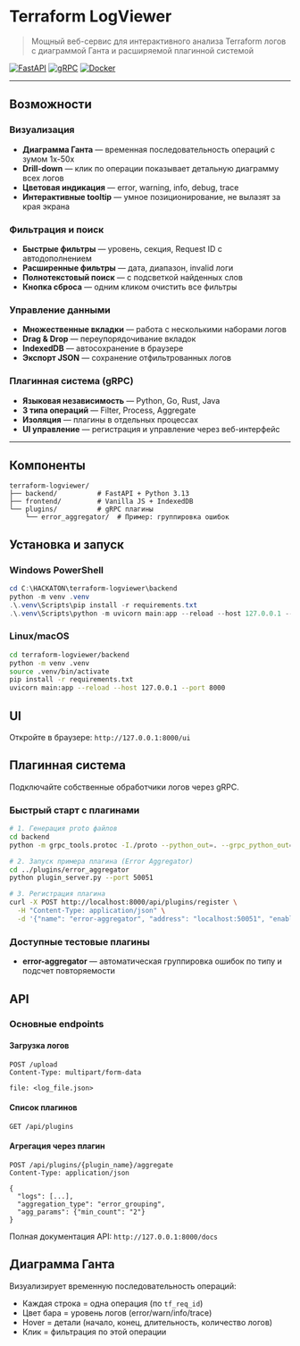 # Terraform LogViewer

> Мощный веб-сервис для интерактивного анализа Terraform логов с диаграммой Ганта и расширяемой плагинной системой

[![FastAPI](https://img.shields.io/badge/FastAPI-009688?style=flat&logo=fastapi&logoColor=white)](https://fastapi.tiangolo.com/)
[![gRPC](https://img.shields.io/badge/gRPC-4285F4?style=flat&logo=google&logoColor=white)](https://grpc.io/)
[![Docker](https://img.shields.io/badge/Docker-2496ED?style=flat&logo=docker&logoColor=white)](https://www.docker.com/)

---

## Возможности

###  Визуализация
- **Диаграмма Ганта** — временная последовательность операций с зумом 1x-50x
- **Drill-down** — клик по операции показывает детальную диаграмму всех логов
- **Цветовая индикация** — error, warning, info, debug, trace
- **Интерактивные tooltip** — умное позиционирование, не вылазят за края экрана

###  Фильтрация и поиск
- **Быстрые фильтры** — уровень, секция, Request ID с автодополнением
- **Расширенные фильтры** — дата, диапазон, invalid логи
- **Полнотекстовый поиск** — с подсветкой найденных слов
- **Кнопка сброса** — одним кликом очистить все фильтры

###  Управление данными
- **Множественные вкладки** — работа с несколькими наборами логов
- **Drag & Drop** — переупорядочивание вкладок
- **IndexedDB** — автосохранение в браузере
- **Экспорт JSON** — сохранение отфильтрованных логов

###  Плагинная система (gRPC)
- **Языковая независимость** — Python, Go, Rust, Java
- **3 типа операций** — Filter, Process, Aggregate
- **Изоляция** — плагины в отдельных процессах
- **UI управление** — регистрация и управление через веб-интерфейс

---

##  Компоненты

```
terraform-logviewer/
├── backend/          # FastAPI + Python 3.13
├── frontend/         # Vanilla JS + IndexedDB
└── plugins/          # gRPC плагины
    └── error_aggregator/  # Пример: группировка ошибок
```

##  Установка и запуск

### Windows PowerShell

```powershell
cd C:\HACKATON\terraform-logviewer\backend
python -m venv .venv
.\.venv\Scripts\pip install -r requirements.txt
.\.venv\Scripts\python -m uvicorn main:app --reload --host 127.0.0.1 --port 8000
```

### Linux/macOS

```bash
cd terraform-logviewer/backend
python -m venv .venv
source .venv/bin/activate
pip install -r requirements.txt
uvicorn main:app --reload --host 127.0.0.1 --port 8000
```

##  UI

Откройте в браузере: `http://127.0.0.1:8000/ui`


##  Плагинная система

Подключайте собственные обработчики логов через gRPC.

### Быстрый старт с плагинами

```bash
# 1. Генерация proto файлов
cd backend
python -m grpc_tools.protoc -I./proto --python_out=. --grpc_python_out=. ./proto/plugin.proto

# 2. Запуск примера плагина (Error Aggregator)
cd ../plugins/error_aggregator
python plugin_server.py --port 50051

# 3. Регистрация плагина
curl -X POST http://localhost:8000/api/plugins/register \
  -H "Content-Type: application/json" \
  -d '{"name": "error-aggregator", "address": "localhost:50051", "enabled": true}'
```

### Доступные тестовые плагины

- **error-aggregator** — автоматическая группировка ошибок по типу и подсчет повторяемости

## API

### Основные endpoints

#### Загрузка логов
```http
POST /upload
Content-Type: multipart/form-data

file: <log_file.json>
```

#### Список плагинов
```http
GET /api/plugins
```

#### Агрегация через плагин
```http
POST /api/plugins/{plugin_name}/aggregate
Content-Type: application/json

{
  "logs": [...],
  "aggregation_type": "error_grouping",
  "agg_params": {"min_count": "2"}
}
```

Полная документация API: `http://127.0.0.1:8000/docs`


##  Диаграмма Ганта

Визуализирует временную последовательность операций:

- Каждая строка = одна операция (по `tf_req_id`)
- Цвет бара = уровень логов (error/warn/info/trace)
- Hover = детали (начало, конец, длительность, количество логов)
- Клик = фильтрация по этой операции



















